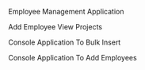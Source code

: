Employee Management Application

Add Employee
View Projects

Console Application To Bulk Insert

Console Application To Add Employees
